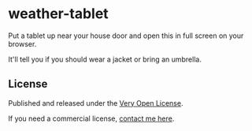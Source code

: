 # weather-tablet

Put a tablet up near your house door and open this in full screen on your browser.

It'll tell you if you should wear a jacket or bring an umbrella.

## License

Published and released under the [Very Open License](http://veryopenlicense.com).

If you need a commercial license, [contact me here](https://davistobias.com/license?software=weather-tablet).
